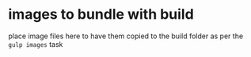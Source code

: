# images to bundle with build

place image files here to have them copied to the build folder as per the `gulp images` task